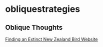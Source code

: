 # obliquestrategies

## Oblique Thoughts 

[Finding an Extinct New Zealand Bird Website](https://github.com/EvaMariaGarcia/obliquestrategies/obliquestrategies.html)